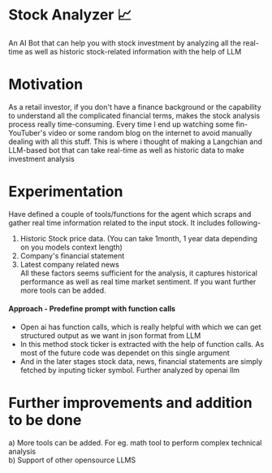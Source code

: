 # Stock Analyzer 📈
An AI Bot that can help you with stock investment by analyzing all the real-time as well as historic stock-related information with the help of LLM

# Motivation

As a retail investor, if you don't have a finance background or the capability to understand all the complicated financial terms, makes the stock analysis process really time-consuming. Every time I end up watching some fin-YouTuber's video or some random blog on the internet to avoid manually dealing with all this stuff. This is where i thought of making a Langchian and LLM-based bot that can take real-time as well as historic data to make investment analysis 
<!--
# How to run 
All the code and experimentation can be found in <code>stock_analyzer_bot.ipynb</code> notebook. 
You need to add openai_api_key in the initial code cell
+-->
# Experimentation
Have defined a couple of tools/functions for the agent which scraps and gather real time information related to the input stock. It includes following- 
1. Historic Stock price data. (You can take 1month, 1 year data depending on you models context length)
2. Company's financial statement  
3. Latest company related news  
All these factors seems sufficient for the analysis, it captures historical performance as well as real time market sentiment. If you want further more tools can be added. 

#### Approach - Predefine prompt with function calls
- Open ai has function calls, which is really helpful with which we can get structured output as we want in json format from LLM 
- In this method stock ticker is extracted with the help of function calls. As most of the future code was dependet on this single argument
- And in the later stages stock data, news, financial statements are simply fetched by inputing ticker symbol. Further analyzed by openai llm

 # Further improvements and addition to be done
a) More tools can be added. For eg. math tool to perform complex technical analysis \
b) Support of other opensource LLMS 
